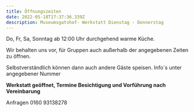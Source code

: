 ```yaml
---
title: Öffnungszeiten
date: 2022-05-18T17:37:36.339Z
description: Museumsgatshof- Werkstatt Dienstag - Donnerstag
---
```

Do, Fr, Sa, Sonntag ab 12:00 Uhr durchgehend warme Küche.

Wir behalten uns vor, für Gruppen auch außerhalb der angegebenen Zeiten zu öffnen. 

Selbstverständlich können dann auch andere Gäste speisen.  Info`s unter angegebener Nummer

**Werkstatt geöffnet, Termine Besichtigung und Vorführung nach Vereinbarung**

Anfragen 0160 93138278